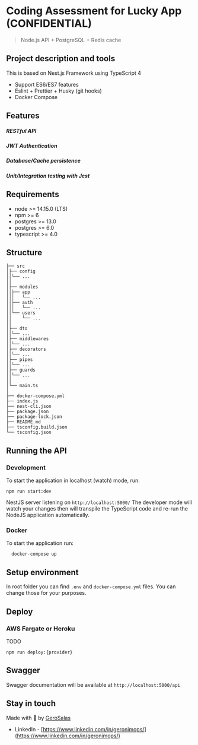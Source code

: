 # Coding Assessment for Lucky App (CONFIDENTIAL)

> Node.js API + PostgreSQL + Redis cache

## Project description and tools
This is based on Nest.js Framework using TypeScript 4

- Support ES6/ES7 features
- Eslint + Prettier + Husky (git hooks)
- Docker Compose

## Features
##### RESTful API
##### JWT Authentication
##### Database/Cache persistence
##### Unit/Integration testing with Jest

## Requirements

- node >= 14.15.0 (LTS)
- npm >= 6
- postgres >= 13.0
- postgres >= 6.0
- typescript >= 4.0

## Structure

```
├── src
│├── config
││└── ...
││
│├── modules
││├── app
│││   └── ...
││├── auth
│││   └── ...
││└── users
││    └── ...
││
│├── dto
││└── ...
│├── middlewares
││└── ...
│├── decorators
││└── ...
│├── pipes
││└── ...
│├── guards
││└── ...
││
│└── main.ts
│
├── docker-compose.yml
├── index.js
├── nest-cli.json
├── package.json
├── package-lock.json
├── README.md
├── tsconfig.build.json
└── tsconfig.json
```


## Running the API
### Development
To start the application in localhost (watch) mode, run:

```
npm run start:dev
```

NestJS server listening on `http://localhost:5000/`
The developer mode will watch your changes then will transpile the TypeScript code and re-run the NodeJS application automatically.

### Docker
To start the application run:
``` 
  docker-compose up 
```
  
## Setup environment
In root folder you can find `.env` and `docker-compose.yml` files. 
You can change those for your purposes.


## Deploy 
### AWS Fargate or Heroku
TODO
```
npm run deploy:{provider}
```


## Swagger
Swagger documentation will be available at `http://localhost:5000/api`


## Stay in touch

Made with 🖤 by [GeroSalas](https://github.com/GeroSalas)
- LinkedIn - [https://www.linkedin.com/in/geronimops/](https://www.linkedin.com/in/geronimops/)
